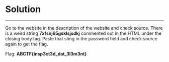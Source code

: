 # Solution
---

Go to the website in the description of the website and check source. There is a weird string **7xfsnj65gsklsjsdkj** commented out in the HTML under the closing body tag. Paste that sting in the password field and check source again to get the flag.

Flag: **ABCTF{insp3ct3d_dat_3l3m3nt}**
